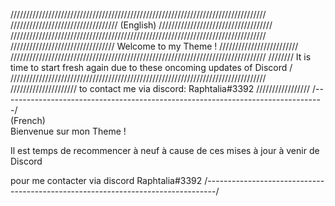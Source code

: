 /////////////////////////////////////////////////////////////////////////////////
////////////////////////////////// (English) ////////////////////////////////////
/////////////////////////////////////////////////////////////////////////////////
///////////////////////////////// Welcome to my Theme ! /////////////////////////
/////////////////////////////////////////////////////////////////////////////////
//////// It is time to start fresh again due to these oncoming updates of Discord /
/////////////////////////////////////////////////////////////////////////////////
///////////////////// to contact me via discord: Raphtalia#3392 /////////////////
/--------------------------------------------------------------------------------/               
                                  (French)                                 
                            Bienvenue sur mon Theme !

Il est temps de recommencer à neuf à cause de ces mises à jour à venir de Discord

pour me contacter via discord Raphtalia#3392
/--------------------------------------------------------------------------------/
